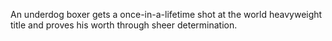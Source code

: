 An underdog boxer gets a once-in-a-lifetime shot at the world heavyweight title and proves his worth through sheer determination.

